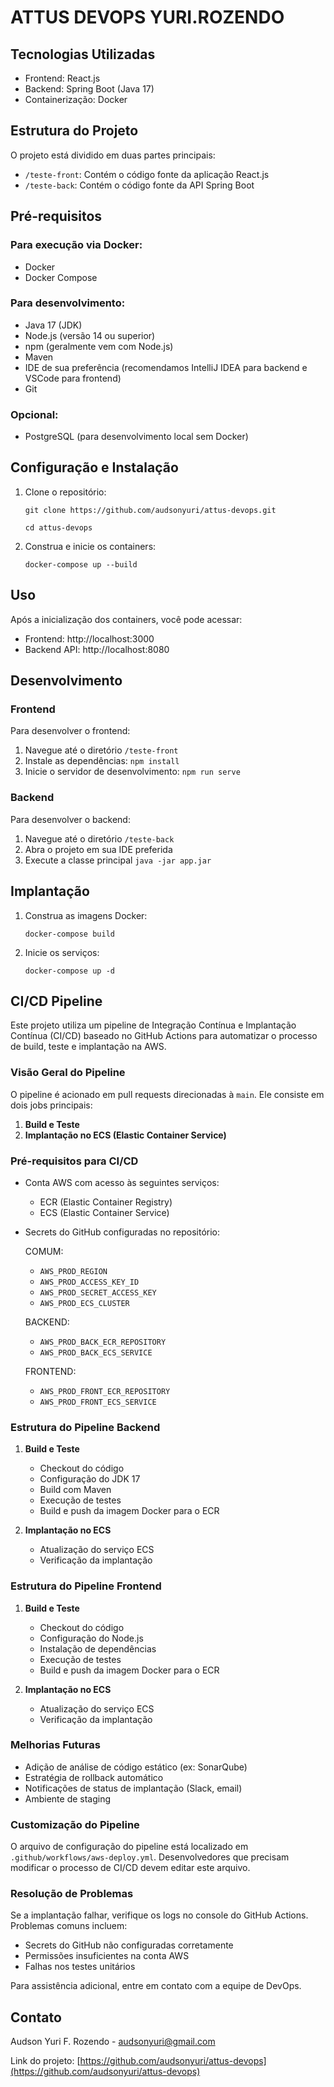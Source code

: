 # ATTUS DEVOPS YURI.ROZENDO

## Tecnologias Utilizadas

- Frontend: React.js
- Backend: Spring Boot (Java 17)
- Containerização: Docker

## Estrutura do Projeto

O projeto está dividido em duas partes principais:

- `/teste-front`: Contém o código fonte da aplicação React.js
- `/teste-back`: Contém o código fonte da API Spring Boot

## Pré-requisitos

### Para execução via Docker:
- Docker
- Docker Compose

### Para desenvolvimento:
- Java 17 (JDK)
- Node.js (versão 14 ou superior)
- npm (geralmente vem com Node.js)
- Maven
- IDE de sua preferência (recomendamos IntelliJ IDEA para backend e VSCode para frontend)
- Git

### Opcional:
- PostgreSQL (para desenvolvimento local sem Docker)

## Configuração e Instalação

1. Clone o repositório:

   `git clone https://github.com/audsonyuri/attus-devops.git`
   
   `cd attus-devops`

3. Construa e inicie os containers:

   `docker-compose up --build`


## Uso

Após a inicialização dos containers, você pode acessar:

- Frontend: http://localhost:3000
- Backend API: http://localhost:8080

## Desenvolvimento

### Frontend

Para desenvolver o frontend:

1. Navegue até o diretório `/teste-front`
2. Instale as dependências: `npm install`
3. Inicie o servidor de desenvolvimento: `npm run serve`

### Backend

Para desenvolver o backend:

1. Navegue até o diretório `/teste-back`
2. Abra o projeto em sua IDE preferida
3. Execute a classe principal `java -jar app.jar`

## Implantação

1. Construa as imagens Docker:
   
   `docker-compose build`
   
2. Inicie os serviços:
   
   `docker-compose up -d`
   

## CI/CD Pipeline

Este projeto utiliza um pipeline de Integração Contínua e Implantação Contínua (CI/CD) baseado no GitHub Actions para automatizar o processo de build, teste e implantação na AWS.

### Visão Geral do Pipeline

O pipeline é acionado em pull requests direcionadas à `main`. Ele consiste em dois jobs principais:

1. **Build e Teste**
2. **Implantação no ECS (Elastic Container Service)**

### Pré-requisitos para CI/CD

- Conta AWS com acesso às seguintes serviços:
  - ECR (Elastic Container Registry)
  - ECS (Elastic Container Service)
- Secrets do GitHub configuradas no repositório:

  COMUM:
  - `AWS_PROD_REGION`
  - `AWS_PROD_ACCESS_KEY_ID`
  - `AWS_PROD_SECRET_ACCESS_KEY`
  - `AWS_PROD_ECS_CLUSTER`

  BACKEND:
  - `AWS_PROD_BACK_ECR_REPOSITORY`
  - `AWS_PROD_BACK_ECS_SERVICE`

  FRONTEND:
  - `AWS_PROD_FRONT_ECR_REPOSITORY`
  - `AWS_PROD_FRONT_ECS_SERVICE`
  
### Estrutura do Pipeline Backend

1. **Build e Teste**
   - Checkout do código
   - Configuração do JDK 17
   - Build com Maven
   - Execução de testes
   - Build e push da imagem Docker para o ECR

2. **Implantação no ECS**
   - Atualização do serviço ECS
   - Verificação da implantação

### Estrutura do Pipeline Frontend

1. **Build e Teste**
   - Checkout do código
   - Configuração do Node.js
   - Instalação de dependências
   - Execução de testes
   - Build e push da imagem Docker para o ECR

2. **Implantação no ECS**
   - Atualização do serviço ECS
   - Verificação da implantação

### Melhorias Futuras

- Adição de análise de código estático (ex: SonarQube)
- Estratégia de rollback automático
- Notificações de status de implantação (Slack, email)
- Ambiente de staging

### Customização do Pipeline

O arquivo de configuração do pipeline está localizado em `.github/workflows/aws-deploy.yml`. Desenvolvedores que precisam modificar o processo de CI/CD devem editar este arquivo.

### Resolução de Problemas

Se a implantação falhar, verifique os logs no console do GitHub Actions. Problemas comuns incluem:

- Secrets do GitHub não configuradas corretamente
- Permissões insuficientes na conta AWS
- Falhas nos testes unitários

Para assistência adicional, entre em contato com a equipe de DevOps.

## Contato

Audson Yuri F. Rozendo - audsonyuri@gmail.com

Link do projeto: [https://github.com/audsonyuri/attus-devops](https://github.com/audsonyuri/attus-devops)
